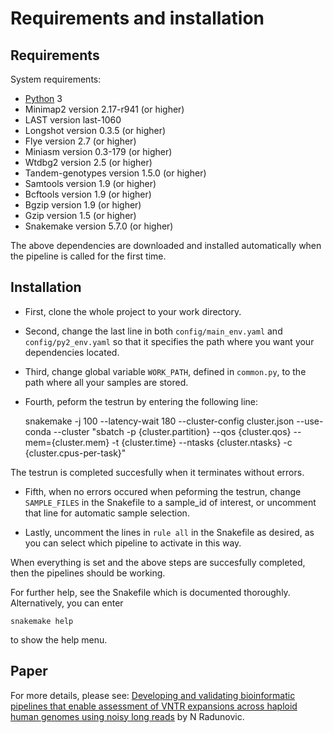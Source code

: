 # Requirements and installation

## Requirements

System requirements:
* [Python](https://www.python.org/) 3
* Minimap2 version 2.17-r941 (or higher)
* LAST version last-1060
* Longshot version 0.3.5 (or higher)
* Flye version 2.7 (or higher)
* Miniasm version 0.3-179 (or higher)
* Wtdbg2 version 2.5 (or higher)
* Tandem-genotypes version 1.5.0 (or higher)
* Samtools version 1.9 (or higher)
* Bcftools version 1.9 (or higher)
* Bgzip version 1.9 (or higher)
* Gzip version 1.5 (or higher)
* Snakemake version 5.7.0 (or higher)

The above dependencies are downloaded and installed automatically when the
pipeline is called for the first time.

## Installation

* First, clone the whole project to your work directory.
* Second, change the last line in both `config/main_env.yaml` and `config/py2_env.yaml` so that it specifies the path where you want your dependencies located.
* Third, change global variable `WORK_PATH`, defined in `common.py`, to the path where all your samples are stored.
* Fourth, peform the testrun by entering the following line:

    snakemake -j 100 --latency-wait 180 --cluster-config cluster.json --use-conda --cluster "sbatch -p {cluster.partition} --qos {cluster.qos} --mem={cluster.mem} -t {cluster.time} --ntasks {cluster.ntasks} -c {cluster.cpus-per-task}"

The testrun is completed succesfully when it terminates without errors.

* Fifth, when no errors occured when peforming the testrun, change `SAMPLE_FILES` in the Snakefile to a sample_id of interest, or uncomment that line for automatic sample selection.

* Lastly, uncomment the lines in `rule all` in the Snakefile as desired, as you can select which pipeline to activate in this way.

When everything is set and the above steps are succesfully completed, then the pipelines should be working.

For further help, see the Snakefile which is documented thoroughly.
Alternatively, you can enter

    snakemake help

to show the help menu.

## Paper

For more details, please see: [Developing and validating bioinformatic pipelines that enable assessment of VNTR expansions across haploid human genomes using noisy long reads](docs/paper.pdf) by N Radunovic.
